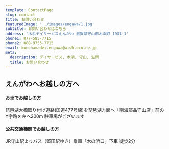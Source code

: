 ```yaml
---
template: ContactPage
slug: contact
title: お問い合わせ
featuredImage: '../images/engawa/1.jpg'
subtitle: お問い合わせはこちら
address: '木浜デイサービスえんがわ 滋賀県守山市木浜町 1931-1'
phone1: 077-585-7715
phone2: 080-9755-7715
email: konohamadei.engawa@wish.ocn.ne.jp
meta:
  description: デイサービス, 木浜, 守山, 滋賀
  title: お問い合わせ
---
```


## えんがわへお越しの方へ

#### お車でお越しの方

琵琶湖大橋取り付け道路(国道477号線)を琵琶湖方面へ「南海部品守山店」前のY字路を左へ200m
駐車場がございます

#### 公共交通機関でお越しの方

JR守山駅よりバス（堅田駅ゆき）乗車「木の浜口」下車 徒歩2分


